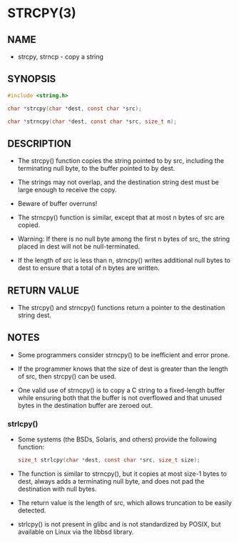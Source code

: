 # STRCPY(3)

## NAME

- strcpy, strncp - copy a string

## SYNOPSIS

```c
#include <string.h>

char *strcpy(char *dest, const char *src);

char *strncpy(char *dest, const char *src, size_t n);
```

## DESCRIPTION

- The strcpy() function copies the string pointed to by src, including the terminating null byte, to the buffer pointed to by dest.

- The strings may not overlap, and the destination string dest must be large enough to receive the copy.

- Beware of buffer overruns!

- The strncpy() function is similar, except that at most n bytes of src are copied.

- Warning: If there is no null byte among the first n bytes of src, the string placed in dest will not be null-terminated.

- If the length of src is less than n, strncpy() writes additional null bytes to dest to ensure that a total of n bytes are written.

## RETURN VALUE

- The strcpy() and strncpy() functions return a pointer to the destination string dest.

## NOTES

- Some programmers consider strncpy() to be inefficient and error prone.

- If the programmer knows that the size of dest is greater than the length of src, then strcpy() can be used.

- One valid use of strncpy() is to copy a C string to a fixed-length buffer while ensuring both that the buffer is not overflowed and that unused bytes in the destination buffer are zeroed out.

### strlcpy()

- Some systems (the BSDs, Solaris, and others) provide the following function:

	```c
	size_t strlcpy(char *dest, const char *src, size_t size);
	```

- The function is similar to strncpy(), but it copies at most size-1 bytes to dest, always adds a terminating null byte, and does not pad the destination with null bytes.

- The return value is the length of src, which allows truncation to be easily detected.

- strlcpy() is not present in glibc and is not standardized by POSIX, but available on Linux via the libbsd library.
